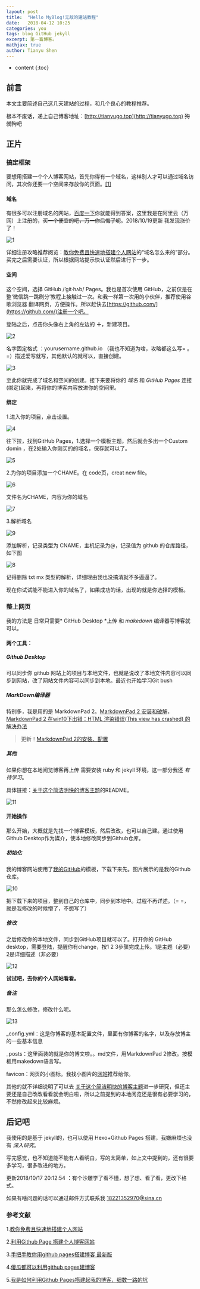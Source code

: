 ```yaml
---
layout: post
title:  "Hello MyBlog!无敌的建站教程"
date:   2018-04-12 10:25
categories: you
tags: blog GitHub jekyll
excerpt: 第一篇博客。
mathjax: true
author: Tianyu Shen
---
```



* content
{:toc}

## 前言 ##

本文主要简述自己这几天建站的过程，和几个良心的教程推荐。

根本不废话，递上自己博客地址：[http://tianyugo.top](http://tianyugo.top) <del>狗就狗吧</del>



## 正片 ##


### 搞定框架 ###
要想用搭建一个个人博客网站，首先你得有一个域名，这样别人才可以通过域名访问，其次你还要一个空间来存放你的页面。[[1]](https://blog.csdn.net/tzs_1041218129/article/details/53214497)

#### 域名  ####
   
有很多可以注册域名的网站，[百度一下](https://www.baidu.com/s?tn=80035161_2_dg&wd=%E6%B3%A8%E5%86%8C%E5%9F%9F%E5%90%8D)你就能得到答案，这里我是在阿里云（万网）上注册的，<del>买一个便宜的吧，万一你后悔了呢</del>。2018/10/19更新 我发现涨价了！

![1](http://wx3.sinaimg.cn/mw690/c31bb60bly1fqdb2m59cmj20ra03qjr8.jpg)

详细注册攻略推荐阅览：[教你免费且快速地搭建个人网站](https://blog.csdn.net/c10WTiybQ1Ye3/article/details/78959859)的“域名怎么来的”部分。买完之后需要认证，所以根据网站提示快认证然后进行下一步。


#### 空间  #### 

这个空间，选择 GitHub /’git·hʌb/ Pages。我也是首次使用 GitHub，之前仅是在整‘微信跳一跳刷分’教程上接触过一次。和我一样第一次用的小伙伴，推荐使用谷歌浏览器 翻译网页，方便操作。所以赶快去[https://github.com/](https://github.com/)注册一个吧。

登陆之后，点击你头像右上角的左边的 **＋**，新建项目。


![2](http://wx4.sinaimg.cn/mw690/c31bb60bly1fqdb2phzoij207p057t8l.jpg)

名字固定格式 ：yourusername.github.io （我也不知道为啥，攻略都这么写= 。=）描述爱写就写，其他默认的就可以，直接创建。

![3](http://wx1.sinaimg.cn/mw690/c31bb60bly1fqdb2tx86fj20l70ic759.jpg)


至此你就完成了域名和空间的创建。接下来要将你的 *域名* 和 *GitHub Pages* 连接(绑定)起来，再将你的博客内容放进你的空间里。

####  绑定 ####

1.进入你的项目，点击设置。

 ![4](http://wx3.sinaimg.cn/mw690/c31bb60bly1fqdb2wc6jzj20t00bm74v.jpg)

往下拉，找到GitHub Pages，1.选择一个模板主题，然后就会多出一个Custom domin ，在2处输入你刚买的的域名，保存就可以了。

![5](http://wx3.sinaimg.cn/mw690/c31bb60bly1fqdb2yr25ij20lj0guq3r.jpg)

2.为你的项目添加一个CHAME。在 code页，creat new file。

![6](http://wx2.sinaimg.cn/mw690/c31bb60bly1fqdb3iln33j20s208nq3g.jpg)

文件名为CHAME，内容为你的域名

![7](http://wx2.sinaimg.cn/mw690/c31bb60bly1fqdb3kpy4dj20tk07y74n.jpg)

3.解析域名

![9](http://wx3.sinaimg.cn/mw690/c31bb60bly1fqdb3shjamj20f00gajs0.jpg)

添加解析，记录类型为 CNAME，主机记录为@，记录值为 github 的仓库路径，如下图

![8](http://wx1.sinaimg.cn/mw690/c31bb60bly1fqdb3pnmrwj216r0gkgmz.jpg)

记得删除 txt  mx 类型的解析，详细理由我也没搞清就不多逼逼了。

现在你试试能不能进入你的域名了，如果成功的话，出现的就是你选择的模板。

 
### 整上网页 ###

我的方法是 日常只需要* GitHub Desktop *上传 和 *makedown* 编译器写博客就可以。
####  两个工具： ####

#####  Github Desktop  #####

可以同步你 github 网站上的项目与本地文件，也就是说改了本地文件内容可以同步到网站，改了网站文件内容可以同步到本地。最近也开始学习Git bush



##### MarkDown编译器  #####

特别多，我是用的是 MarkdownPad 2。[MarkdownPad 2 安装和破解](https://blog.csdn.net/github_35160620/article/details/52158604)，[MarkdownPad 2 在win10下出错：HTML 渲染错误(This view has crashed) 的解决办法](https://blog.csdn.net/wyc12306/article/details/51504906)
> 更新！[MarkdownPad 2的安装、配置](https://blog.csdn.net/xiaojin21cen/article/details/78752561#_24)

#####  其他  #####

如果你想在本地阅览博客再上传 需要安装 ruby 和 jekyll 环境，这一部分我还 *有待学习*。

具体链接：[关于这个简洁明快的博客主题](https://github.com/Gaohaoyang/gaohaoyang.github.io)的README。

![11](http://wx2.sinaimg.cn/mw690/c31bb60bly1fqdb445z2ej209r09kglo.jpg)


#### 开始操作 ####

那么开始，大概就是先找一个博客模板，然后改改，也可以自己建。通过使用Github Desktop作为媒介，使本地修改同步到Github仓库。

##### 初始化 #####

我的博客网站使用了[我的GitHub](https://github.com/tianyugo/tianyugo.github.io)的模板，下载下来先。图片展示的是我的Github仓库。

![10](http://wx4.sinaimg.cn/mw690/c31bb60bly1fqdb3v52k4j20u50htjsh.jpg)

把下载下来的项目，整到自己的仓库中，同步到本地中。过程不再详述。（= =，就是我修改的时候懵了，不想写了）

##### 修改 #####

之后修改你的本地文件，同步到GitHub项目就可以了。打开你的 GitHub desktop，需要登陆，提醒你有change，按1 2 3步骤完成上传。1是主题（必要）2是详细描述（非必要）

![12](http://wx3.sinaimg.cn/mw690/c31bb60bly1fqdb47390qj20v20k6wfx.jpg)

**试试吧，去你的个人网站看看。**

##### 备注 #####

那么怎么修改，修改什么呢。

![13](http://wx3.sinaimg.cn/mw690/c31bb60bly1fqdb4a9zgrj206x0a43yf.jpg)

_config.yml：这是你博客的基本配置文件，里面有你博客的名字，以及存放博主的一些基本信息

_posts：这里面装的就是你的博文啦。。md文件，用MarkdownPad 2修改。按模板用makedown语言写。

favicon：网页的小图标。我找小图片的[网站](https://www.iconfinder.com/)推荐给你。

其他的就不详细说明了可以去 [关于这个简洁明快的博客主题](https://github.com/Gaohaoyang/gaohaoyang.github.io)进一步研究，但还主要还是自己改改看看就会明白啦，所以之前提到的本地阅览还是很有必要学习的，不然修改起来比较麻烦。

## 后记吧 ##
我使用的是基于 jekyll的，也可以使用 Hexo+Github Pages 搭建，我嫌麻烦也没有 *深入研究*。

写完感觉，也不知道能不能有人看明白，写的太简单，如上文中提到的，还有很要多学习，很多改进的地方。

更新2018/10/17 20:12:54 ：有个沙雕学了看不懂，想了想、看了看，更改下格式。

如果有啥问题的话可以通过邮件方式联系我 18221352970@sina.cn 

### 参考文献 ###

1.[教你免费且快速地搭建个人网站](https://blog.csdn.net/c10WTiybQ1Ye3/article/details/78959859)

2.[利用Github Page 搭建个人博客网站](https://blog.csdn.net/tzs_1041218129/article/details/53214497)

3.[手把手教你用github pages搭建博客 最新版](https://blog.csdn.net/superjimmy/article/details/51626842)

4.[傻瓜都可以利用github pages建博客](http://cyzus.github.io/2015/06/21/github-build-blog/)

5.[我是如何利用Github Pages搭建起我的博客，细数一路的坑](https://www.cnblogs.com/jackyroc/p/7681938.html)
